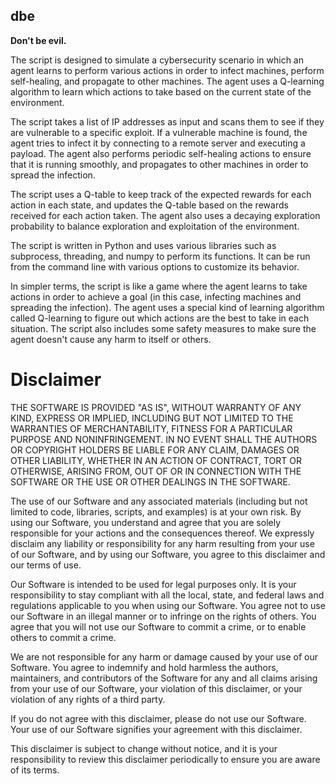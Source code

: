 ## dbe
**Don't be evil.**

The script is designed to simulate a cybersecurity scenario in which an agent learns to perform various actions in order to infect machines, perform self-healing, and propagate to other machines. The agent uses a Q-learning algorithm to learn which actions to take based on the current state of the environment.

The script takes a list of IP addresses as input and scans them to see if they are vulnerable to a specific exploit. If a vulnerable machine is found, the agent tries to infect it by connecting to a remote server and executing a payload. The agent also performs periodic self-healing actions to ensure that it is running smoothly, and propagates to other machines in order to spread the infection.

The script uses a Q-table to keep track of the expected rewards for each action in each state, and updates the Q-table based on the rewards received for each action taken. The agent also uses a decaying exploration probability to balance exploration and exploitation of the environment.

The script is written in Python and uses various libraries such as subprocess, threading, and numpy to perform its functions. It can be run from the command line with various options to customize its behavior.

In simpler terms, the script is like a game where the agent learns to take actions in order to achieve a goal (in this case, infecting machines and spreading the infection). The agent uses a special kind of learning algorithm called Q-learning to figure out which actions are the best to take in each situation. The script also includes some safety measures to make sure the agent doesn't cause any harm to itself or others.

# Disclaimer

THE SOFTWARE IS PROVIDED "AS IS", WITHOUT WARRANTY OF ANY KIND, EXPRESS OR IMPLIED, INCLUDING BUT NOT LIMITED TO THE WARRANTIES OF MERCHANTABILITY, FITNESS FOR A PARTICULAR PURPOSE AND NONINFRINGEMENT. IN NO EVENT SHALL THE AUTHORS OR COPYRIGHT HOLDERS BE LIABLE FOR ANY CLAIM, DAMAGES OR OTHER LIABILITY, WHETHER IN AN ACTION OF CONTRACT, TORT OR OTHERWISE, ARISING FROM, OUT OF OR IN CONNECTION WITH THE SOFTWARE OR THE USE OR OTHER DEALINGS IN THE SOFTWARE.

The use of our Software and any associated materials (including but not limited to code, libraries, scripts, and examples) is at your own risk. By using our Software, you understand and agree that you are solely responsible for your actions and the consequences thereof. We expressly disclaim any liability or responsibility for any harm resulting from your use of our Software, and by using our Software, you agree to this disclaimer and our terms of use.

Our Software is intended to be used for legal purposes only. It is your responsibility to stay compliant with all the local, state, and federal laws and regulations applicable to you when using our Software. You agree not to use our Software in an illegal manner or to infringe on the rights of others. You agree that you will not use our Software to commit a crime, or to enable others to commit a crime.

We are not responsible for any harm or damage caused by your use of our Software. You agree to indemnify and hold harmless the authors, maintainers, and contributors of the Software for any and all claims arising from your use of our Software, your violation of this disclaimer, or your violation of any rights of a third party.

If you do not agree with this disclaimer, please do not use our Software. Your use of our Software signifies your agreement with this disclaimer.

This disclaimer is subject to change without notice, and it is your responsibility to review this disclaimer periodically to ensure you are aware of its terms.
